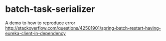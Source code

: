 # batch-task-serializer
A demo to how to reproduce error http://stackoverflow.com/questions/42501901/spring-batch-restart-having-eureka-client-in-dependency
